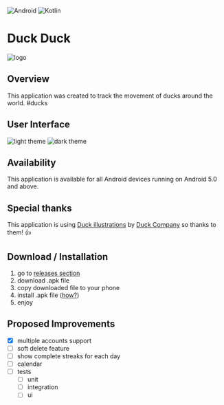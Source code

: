 ![Android](https://img.shields.io/badge/Android-3DDC84?style=for-the-badge&logo=android&logoColor=white)
![Kotlin](https://img.shields.io/badge/kotlin-%230095D5.svg?style=for-the-badge&logo=kotlin&logoColor=white)

# Duck Duck

![logo](https://img.path-to-image.com/duck.png)

## Overview

This application was created to track the movement of ducks around the world. #ducks

## User Interface

![light theme](https://i.imgur.com/light.png)
![dark theme](https://i.imgur.com/dark.png)

## Availability

This application is available for all Android devices running on Android 5.0 and above.

## Special thanks

This application is using [Duck illustrations](https://www.avatars.free.com/ducks) by [Duck Company](https://www.company.ducks.com/) so thanks to them! :+1:

## Download / Installation

1. go to [releases section](https://github.com/ducks/releases)
1. download .apk file
1. copy downloaded file to your phone
1. install .apk file ([how?](https://developer.android.com/distribute/marketing-tools/alternative-distribution#unknown-sources))
1. enjoy

## Proposed Improvements

- [x] multiple accounts support
- [ ] soft delete feature
- [ ] show complete streaks for each day
- [ ] calendar
- [ ] tests
  - [ ] unit
  - [ ] integration
  - [ ] ui
